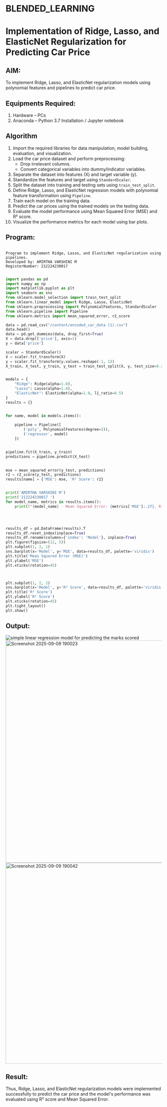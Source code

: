# BLENDED_LEARNING
# Implementation of Ridge, Lasso, and ElasticNet Regularization for Predicting Car Price

## AIM:
To implement Ridge, Lasso, and ElasticNet regularization models using polynomial features and pipelines to predict car price.

## Equipments Required:
1. Hardware – PCs
2. Anaconda – Python 3.7 Installation / Jupyter notebook

## Algorithm
1. Import the required libraries for data manipulation, model building, evaluation, and visualization.
2. Load the car price dataset and perform preprocessing:
   - Drop irrelevant columns.
   - Convert categorical variables into dummy/indicator variables.
3. Separate the dataset into features (X) and target variable (y).
4. Standardize the features and target using `StandardScaler`.
5. Split the dataset into training and testing sets using `train_test_split`.
6. Define Ridge, Lasso, and ElasticNet regression models with polynomial feature transformation using `Pipeline`.
7. Train each model on the training data.
8. Predict the car prices using the trained models on the testing data.
9. Evaluate the model performance using Mean Squared Error (MSE) and R² score.
10. Visualize the performance metrics for each model using bar plots.


## Program:
```

Program to implement Ridge, Lasso, and ElasticNet regularization using pipelines.
Developed by: AMIRTHA VARSHINI M
RegisterNumber: 212224230017

```
```python

import pandas as pd
import numpy as np
import matplotlib.pyplot as plt
import seaborn as sns
from sklearn.model_selection import train_test_split
from sklearn.linear_model import Ridge, Lasso, ElasticNet
from sklearn.preprocessing import PolynomialFeatures, StandardScaler
from sklearn.pipeline import Pipeline
from sklearn.metrics import mean_squared_error, r2_score

data = pd.read_csv("/content/encoded_car_data (1).csv")
data.head()
data = pd.get_dummies(data, drop_first=True)
X = data.drop(['price'], axis=1)
y = data['price']

scaler = StandardScaler()
X = scaler.fit_transform(X)
y = scaler.fit_transform(y.values.reshape(-1, 1))
X_train, X_test, y_train, y_test = train_test_split(X, y, test_size=0.2, random_state=42)


models = {
    "Ridge": Ridge(alpha=1.0),
    "Lasso": Lasso(alpha=1.0),
    "ElasticNet": ElasticNet(alpha=1.0, l1_ratio=0.5)
}
results = {}


for name, model in models.items():
 
    pipeline = Pipeline([
        ('poly', PolynomialFeatures(degree=2)),
        ('regressor', model)
    ])


pipeline.fit(X_train, y_train)
predictions = pipeline.predict(X_test)

   
mse = mean_squared_error(y_test, predictions)
r2 = r2_score(y_test, predictions)
results[name] = {'MSE': mse, 'R² Score': r2}


print('AMIRTHA VARSHINI M')
print('212224230017 ')
for model_name, metrics in results.items():
    print(f"{model_name} - Mean Squared Error: {metrics['MSE']:.2f}, R² Score: {metrics['R² Score']:.2f}")




results_df = pd.DataFrame(results).T
results_df.reset_index(inplace=True)
results_df.rename(columns={'index': 'Model'}, inplace=True)
plt.figure(figsize=(12, 5))
plt.subplot(1, 2, 1)
sns.barplot(x='Model', y='MSE', data=results_df, palette='viridis')
plt.title('Mean Squared Error (MSE)')
plt.ylabel('MSE')
plt.xticks(rotation=45)



plt.subplot(1, 2, 2)
sns.barplot(x='Model', y='R² Score', data=results_df, palette='viridis')
plt.title('R² Score')
plt.ylabel('R² Score')
plt.xticks(rotation=45)
plt.tight_layout()
plt.show()
```


## Output:
![simple linear regression model for predicting the marks scored](sam.png)
<img width="1475" height="718" alt="Screenshot 2025-09-09 190023" src="https://github.com/user-attachments/assets/9d805def-c88e-4fbf-80f2-377128132825" />
<img width="1479" height="649" alt="Screenshot 2025-09-09 190042" src="https://github.com/user-attachments/assets/6a0e4532-7de0-4872-9a05-596cb9a458ee" />
## Result:
Thus, Ridge, Lasso, and ElasticNet regularization models were implemented successfully to predict the car price and the model's performance was evaluated using R² score and Mean Squared Error.
